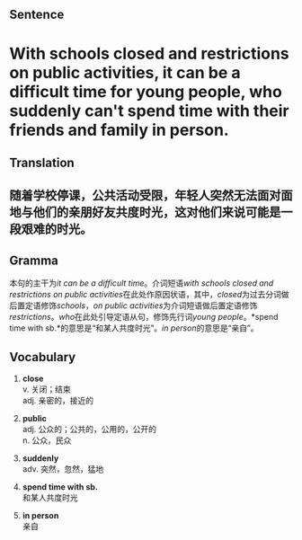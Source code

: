 ## Sentence

<h1>With schools closed and restrictions on public activities, it can be a difficult time for young people, who suddenly can't spend time with their friends and family in person.</h1>

## Translation

<h2>随着学校停课，公共活动受限，年轻人突然无法面对面地与他们的亲朋好友共度时光，这对他们来说可能是一段艰难的时光。</h2>     

## Gramma     

本句的主干为*it can be a difficult time*。介词短语*with schools closed and restrictions on public activities*在此处作原因状语，其中，*closed*为过去分词做后置定语修饰*schools*，*on public activities*为介词短语做后置定语修饰*restrictions*。*who*在此处引导定语从句，修饰先行词*young people*。*spend time with sb.*的意思是“和某人共度时光”。*in person*的意思是“亲自”。      


## Vocabulary   

1. **close**       
v. 关闭；结束         
adj. 亲密的，接近的        

2. **public**         
adj. 公众的；公共的，公用的，公开的        
n. 公众，民众        

3. **suddenly**         
adv. 突然，忽然，猛地         

4. **spend time with sb.**         
和某人共度时光         

5. **in person**         
亲自         

